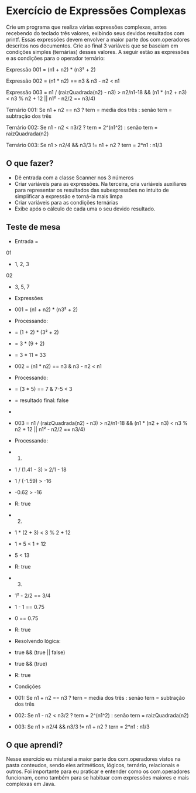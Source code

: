 # Exercício de Expressões Complexas

Crie um programa que realiza várias expressões complexas, antes recebendo do teclado três valores, exibindo seus devidos resultados com printf. Essas expressões devem envolver a maior parte dos com.operadores descritos nos documentos. Crie ao final 3 variáveis que se baseiam em condições simples (ternárias) desses valores. A seguir estão as expressões e as condições para o operador ternário:

Expressão 001 = (n1 + n2) \* (n3² + 2)

Expressão 002 = (n1 \* n2) == n3 & n3 - n2 < n1

Expressão 003 = n1 / (raizQuadrada(n2) - n3) > n2/n1-18 && (n1 \* (n2 + n3) < n3 % n2 + 12 || n1² - n2/2 == n3/4)

Ternário 001: Se n1 + n2 == n3 ? tern = media dos três : senão tern = subtração dos três

Ternário 002: Se n1 - n2 < n3/2 ? tern = 2^(n1^2) : senão tern = raizQuadrada(n2)

Ternário 003: Se n1 > n2/4 && n3/3 != n1 + n2 ? tern = 2\*n1 : n1/3

## O que fazer?

* Dê entrada com a classe Scanner nos 3 números
* Criar variáveis para as expressões. Na terceira, cria variáveis auxiliares para representar os resultados das subexpressões no intuito de simplificar a expressão e torná-la mais limpa
* Criar variáveis para as condições ternárias
* Exibe após o cálculo de cada uma o seu devido resultado. 

## Teste de mesa
 * Entrada = 
 
 01
 
 * 1, 2, 3
 
 02
 
 * 3, 5, 7
 
 * Expressões
 * 001 = (n1 + n2) \* (n3² + 2)
 
 * Processando:
 * = (1 + 2) \* (3² + 2) 
 * = 3 \* (9 + 2)
 * = 3 \* 11 = 33
 
 * 002 = (n1 \* n2) == n3 & n3 - n2 < n1
 
 * Processando:
 * = (3 \* 5) == 7 & 7-5 < 3
 * = resultado final: false
 * 
 * 003 = n1 / (raizQuadrada(n2) - n3) > n2/n1-18 && (n1 \* (n2 + n3) < n3 % n2 + 12 || n1² - n2/2 == n3/4)
 
 * Processando:
 * 1. 
 * 1 / (1.41 - 3) > 2/1 - 18
 * 1 / (-1.59) > -16
 * -0.62 > -16
 * R: true
 
 * 2.
 * 1 \* (2 + 3) < 3 % 2 + 12
 * 1 \* 5 < 1 + 12
 * 5 < 13
 * R: true
 
 * 3.
 * 1² - 2/2 == 3/4
 * 1 - 1 == 0.75
 * 0 == 0.75 
 * R: true
 
 * Resolvendo lógica: 
 * true && (true || false)
 * true && (true)
 * R: true
 
 * Condições
 
 * 001: Se n1 + n2 == n3 ? tern = media dos três : senão tern = subtração dos três
 * 002: Se n1 - n2 < n3/2 ? tern = 2^(n1^2) : senão tern = raizQuadrada(n2)
 * 003: Se n1 > n2/4 && n3/3 != n1 + n2 ? tern = 2\*n1 : n1/3

## O que aprendi?

Nesse exercício eu misturei a maior parte dos com.operadores vistos na pasta conteudos, sendo eles aritméticos, lógicos, ternário, relacionais e outros. Foi importante para eu praticar e entender como os com.operadores funcionam, como também para se habituar com expressões maiores e mais complexas em Java.